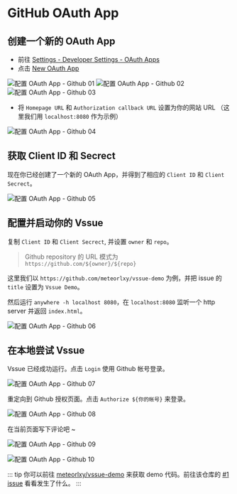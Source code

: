 # GitHub OAuth App

## 创建一个新的 OAuth App

- 前往 [Settings - Developer Settings - OAuth Apps](https://github.com/settings/developers)
- 点击 [New OAuth App](https://github.com/settings/applications/new)

![配置 OAuth App - Github 01](/assets/img/oauth-app-github-01.png)
![配置 OAuth App - Github 02](/assets/img/oauth-app-github-02.png)
![配置 OAuth App - Github 03](/assets/img/oauth-app-github-03.png)

- 将 `Homepage URL` 和 `Authorization callback URL` 设置为你的网站 URL （这里我们用 `localhost:8080` 作为示例）

![配置 OAuth App - Github 04](/assets/img/oauth-app-github-04.png)

## 获取 Client ID 和 Secrect

现在你已经创建了一个新的 OAuth App，并得到了相应的 `Client ID` 和 `Client Secrect`。

![配置 OAuth App - Github 05](/assets/img/oauth-app-github-05.png)

## 配置并启动你的 Vssue

复制 `Client ID` 和 `Client Secrect`, 并设置 `owner` 和 `repo`。

> Github repository 的 URL 模式为 `https://github.com/${owner}/${repo}`

这里我们以 `https://github.com/meteorlxy/vssue-demo` 为例，并把 issue 的 `title` 设置为 `Vssue Demo`。

然后运行 `anywhere -h localhost 8080`，在 `localhost:8080` 监听一个 http server 并返回 `index.html`。

![配置 OAuth App - Github 06](/assets/img/oauth-app-github-06.png)

## 在本地尝试 Vssue

Vssue 已经成功运行。点击 `Login` 使用 Github 帐号登录。

![配置 OAuth App - Github 07](/assets/img/oauth-app-github-07.png)

重定向到 Github 授权页面。点击 `Authorize ${你的帐号}` 来登录。

![配置 OAuth App - Github 08](/assets/img/oauth-app-github-08.png)

在当前页面写下评论吧 ~

![配置 OAuth App - Github 09](/assets/img/oauth-app-github-09.png)

![配置 OAuth App - Github 10](/assets/img/oauth-app-github-10.png)

::: tip
你可以前往 [meteorlxy/vssue-demo](https://github.com/meteorlxy/vssue-demo) 来获取 demo 代码。前往该仓库的 [#1 issue](https://github.com/meteorlxy/vssue-demo/issues/1) 看看发生了什么。
:::
